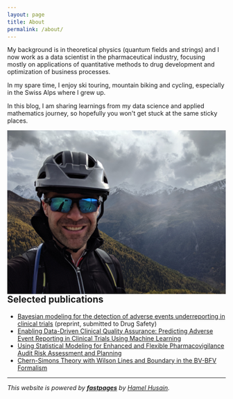 ```yaml
---
layout: page
title: About
permalink: /about/
---
```


My background is in theoretical physics (quantum fields and strings) and I now work as a data scientist in the pharmaceutical industry, focusing mostly on applications of quantitative methods to drug development and optimization of business processes.

In my spare time, I enjoy ski touring, mountain biking and cycling, especially in the Swiss Alps where I grew up.

In this blog, I am sharing learnings from my data science and applied mathematics journey, so hopefully you won't get stuck at the same sticky places.

<img align="right" src="images/me_herens.jpg">

## Selected publications
- [Bayesian modeling for the detection of adverse events underreporting in clinical trials](https://www.medrxiv.org/content/10.1101/2020.12.18.20245068v1) (preprint, submitted to Drug Safety)
- [Enabling Data-Driven Clinical Quality Assurance: Predicting Adverse Event Reporting in Clinical Trials Using Machine Learning](https://link.springer.com/article/10.1007/s40264-019-00831-4)
- [Using Statistical Modeling for Enhanced and Flexible Pharmacovigilance Audit Risk Assessment and Planning](https://link.springer.com/article/10.1007/s43441-020-00205-4)
- [Chern-Simons Theory with Wilson Lines and Boundary in the BV-BFV Formalism](https://www.sciencedirect.com/science/article/pii/S0393044013000132)

---
*This website is powered by **[fastpages](https://github.com/fastai/fastpages)** by [Hamel Husain](https://github.com/hamelsmu).*
